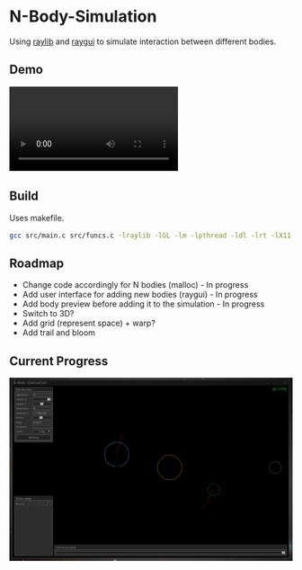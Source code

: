 # N-Body-Simulation

Using [raylib](https://www.raylib.com/) and [raygui](https://github.com/raysan5/raygui) to simulate interaction between different bodies.

## Demo

![](https://github.com/OfirTzrik/N-Body-Simulation/blob/main/assets/demo.mp4)

## Build
Uses makefile.
```bash
gcc src/main.c src/funcs.c -lraylib -lGL -lm -lpthread -ldl -lrt -lX11 -Wall -Wextra -pedantic -o build/main
```

## Roadmap
- Change code accordingly for N bodies (malloc) - In progress
- Add user interface for adding new bodies (raygui) - In progress
- Add body preview before adding it to the simulation - In progress
- Switch to 3D?
- Add grid (represent space) + warp?
- Add trail and bloom

## Current Progress

![](https://github.com/OfirTzrik/N-Body-Simulation/blob/main/assets/current_progress.png)
